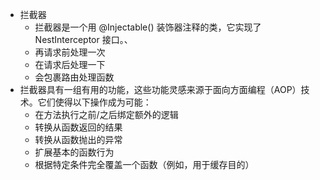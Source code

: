 - 拦截器
    - 拦截器是一个用 @Injectable() 装饰器注释的类，它实现了 NestInterceptor 接口。、
    - 再请求前处理一次
    - 在请求后处理一下
    - 会包裹路由处理函数
- 拦截器具有一组有用的功能，这些功能灵感来源于面向方面编程（AOP）技术。它们使得以下操作成为可能：
    - 在方法执行之前/之后绑定额外的逻辑
    - 转换从函数返回的结果
    - 转换从函数抛出的异常
    - 扩展基本的函数行为
    - 根据特定条件完全覆盖一个函数（例如，用于缓存目的）
